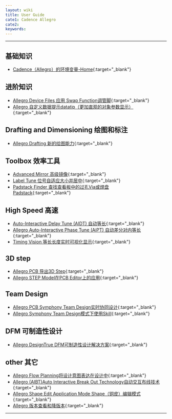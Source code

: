 ```yaml
---
layout: wiki
title: User Guide
cate1: Cadence Allegro
cate2: 
keywords: 
---
```


* * *

## 基础知识

* [Cadence（Allegro）的环境变量-Home](https://tiny-yhw.github.io//cadence-home){:target="_blank"}

## 进阶知识

* [Allegro Device Files 应用 Swap Function调管脚](https://tiny-yhw.github.io//allegro-device-file-swap-function){:target="_blank"}
* [Allegro 自定义数据提示datatip（更加直观的对象参数显示）](https://tiny-yhw.github.io//allegro-datatip){:target="_blank"}

## Drafting and Dimensioning 绘图和标注

- [Allegro Drafting 新的绘图能力](https://tiny-yhw.github.io//2023/06/13/cadence-allegro-drafting/){:target="_blank"}

## Toolbox 效率工具

- [Advanced Mirror 高级镜像](https://tiny-yhw.github.io//2023/06/15/cadence-allegro-advanced-mirror/){:target="_blank"}
- [Label Tune 位号自适应大小并居中](https://tiny-yhw.github.io//2023/06/15/cadence-allegro-label-tune/){:target="_blank"}
- [Padstack Finder 查找查看板中的过孔Via或焊盘Padstack](https://tiny-yhw.github.io//2023/06/15/cadence-allegro-padstack-finder/){:target="_blank"}

## High Speed 高速

- [Auto-Interactive Delay Tune (AIDT) 自动等长](https://tiny-yhw.github.io//2023/06/15/cadence-allegro-aidt/){:target="_blank"}
- [Allegro Auto-Interactive Phase Tune (AiPT) 自动差分对内等长](https://tiny-yhw.github.io//2023/06/15/cadence-allegro-aipt/){:target="_blank"}
- [Timing Vision 等长长度实时可视化显示](https://tiny-yhw.github.io//2023/06/15/cadence-allegro-timevision/){:target="_blank"}

## 3D step

- [Allegro PCB 导出3D Step](https://tiny-yhw.github.io//2023/06/15/cadence-allegro-pcb-3d-step/){:target="_blank"}
- [Allegro STEP Model在PCB Editor上的应用](https://tiny-yhw.github.io//2023/06/15/cadence-allegro-step-model/){:target="_blank"}

## Team Design

-  [Allegro PCB Symphony Team Design实时协同设计](https://tiny-yhw.github.io//2023/06/10/2023-06-10-cadence-allegro-symphony-team-design/){:target="_blank"}
-  [Allegro Symphony Team Design模式下使用Skill](https://tiny-yhw.github.io//2023/06/10/2023-06-10-cadence-allegro-symphony-team-design-skill/){:target="_blank"}

## DFM 可制造性设计

-  [Allegro DesignTrue DFM可制造性设计解决方案](https://tiny-yhw.github.io//2023/06/08/cadence-allegro-designtrue-dfm/){:target="_blank"}


## other 其它

- [Allegro Flow Planning将设计意图表达在设计中](https://tiny-yhw.github.io//2023/06/15/cadence-allegro-flow-planning/){:target="_blank"}
- [Allegro (AIBT)Auto Interactive Break Out Technology自动交互布线技术](https://tiny-yhw.github.io//2023/06/15/cadence-allegro-aibt/){:target="_blank"}
- [Allegro Shape Edit Application Mode Shape（铜皮）编辑模式](https://tiny-yhw.github.io//2023/06/15/cadence-allegro-shape-edit-application-mode/){:target="_blank"}
- [Allegro 版本查看和降版本](https://tiny-yhw.github.io//allegro-downrev){:target="_blank"}

* * *